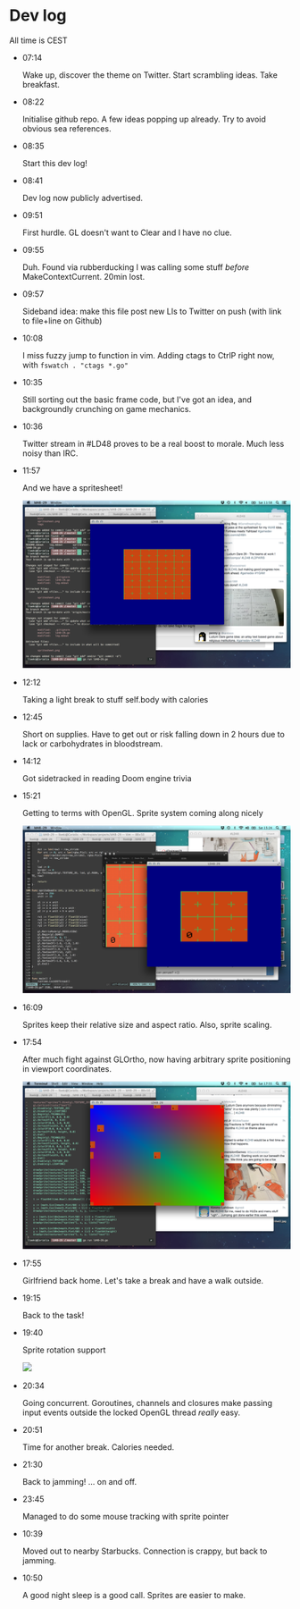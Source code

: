# Dev log

All time is CEST

- 07:14

  Wake up, discover the theme on Twitter. Start scrambling ideas. Take
  breakfast.

- 08:22

  Initialise github repo. A few ideas popping up already. Try to avoid obvious
  sea references.

- 08:35

  Start this dev log!

- 08:41

  Dev log now publicly advertised.

- 09:51

  First hurdle. GL doesn't want to Clear and I have no clue.

- 09:55

  Duh. Found via rubberducking I was calling some stuff *before*
  MakeContextCurrent. 20min lost.

- 09:57

  Sideband idea: make this file post new LIs to Twitter on push (with link to
  file+line on Github)

- 10:08

  I miss fuzzy jump to function in vim. Adding ctags to CtrlP right now, with `fswatch . "ctags *.go"`

- 10:35

  Still sorting out the basic frame code, but I've got an idea, and backgroundly crunching on game mechanics.

- 10:36

  Twitter stream in #LD48 proves to be a real boost to morale. Much less noisy than IRC.

- 11:57

  And we have a spritesheet!

  ![](screenshots/1.png)

- 12:12

  Taking a light break to stuff self.body with calories

- 12:45

  Short on supplies. Have to get out or risk falling down in 2 hours due to lack or carbohydrates in bloodstream.

- 14:12

  Got sidetracked in reading Doom engine trivia

- 15:21

  Getting to terms with OpenGL. Sprite system coming along nicely

  ![](screenshots/2.png)

- 16:09

  Sprites keep their relative size and aspect ratio. Also, sprite scaling.

- 17:54

  After much fight against GLOrtho, now having arbitrary sprite positioning in viewport coordinates.

  ![](screenshots/3.png)

- 17:55

  Girlfriend back home. Let's take a break and have a walk outside.

- 19:15

  Back to the task!

- 19:40

  Sprite rotation support

  ![](screenshots/4.gif)

- 20:34

  Going concurrent. Goroutines, channels and closures make passing input events outside the locked OpenGL thread *really* easy.

- 20:51

  Time for another break. Calories needed.

- 21:30

  Back to jamming! ... on and off.

- 23:45

  Managed to do some mouse tracking with sprite pointer

- 10:39

  Moved out to nearby Starbucks. Connection is crappy, but back to jamming.

- 10:50

  A good night sleep is a good call. Sprites are easier to make.
